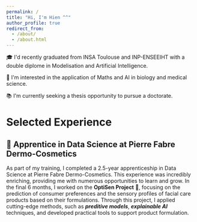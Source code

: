 ```yaml
---
permalink: /
title: "Hi, I'm Hien ^^"
author_profile: true
redirect_from: 
  - /about/
  - /about.html
---
```


🎓 I'd recently graduated from INSA Toulouse and INP-ENSEEIHT with a double diplome in Modelisation and Artificial Intelligence.

🧬 I'm interested in the application of Maths and AI in biology and medical science.

📚 I'm currently seeking a thesis opportunity to pursue a doctorate.

# Selected Experience

## 💼 Apprentice in Data Science at Pierre Fabre Dermo-Cosmetics 

As part of my training, I completed a 2.5-year apprenticeship in Data Science at Pierre Fabre Dermo-Cosmetics. This experience was incredibly enriching, providing me with numerous opportunities to learn and grow. In the final 6 months, I worked on the **OptiSen Project** 🔬, focusing on the prediction of consumer preferences and the sensory profiles of facial care products based on their formulations. Through this project, I applied cutting-edge methods, such as ***preditive models***, ***explainable AI*** techniques, and developed practical tools to support product formulation.
